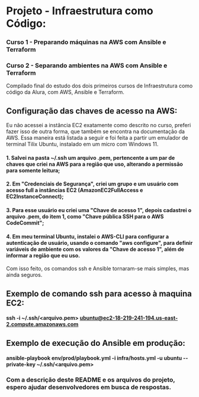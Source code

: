 # Projeto - Infraestrutura como Código:
### Curso 1 - Preparando máquinas na AWS com Ansible e Terraform
### Curso 2 - Separando ambientes na AWS com Ansible e Terraform
Compilado final do estudo dos dois primeiros cursos de Infraestrutura como código da Alura, com AWS, Ansible e Terraform.


## Configuração das chaves de acesso na AWS:
Eu não acessei a instância EC2 exatamente como descrito no curso, preferi fazer isso de outra forma, que também se encontra na documentação da AWS. Essa maneira está listada a seguir e foi feita a partir um emulador de terminal Tilix Ubuntu, instalado em um micro com Windows 11.

#### 1. Salvei na pasta ~/.ssh um arquivo .pem, pertencente a um par de chaves que criei na AWS para a região que uso, alterando a permissão para somente leitura;
#### 2. Em "Credenciais de Segurança", criei um grupo e um usuário com acesso full a instâncias EC2 (AmazonEC2FullAccess e EC2InstanceConnect);
#### 3. Para esse usuário eu criei uma "Chave de acesso 1", depois cadastrei o arquivo .pem, do item 1, como "Chave pública SSH para o AWS CodeCommit";
#### 4. Em meu terminal Ubuntu, instalei o AWS-CLI para configurar a autenticação de usuário, usando o comando "aws configure", para definir variáveis de ambiente com os valores da "Chave de acesso 1", além de informar a região que eu uso.
Com isso feito, os comandos ssh e Ansible tornaram-se mais simples, mas ainda seguros.

## Exemplo de comando ssh para acesso à maquina EC2:
#### ssh -i ~/.ssh/<arquivo.pem> ubuntu@ec2-18-219-241-194.us-east-2.compute.amazonaws.com

## Exemplo de execução do Ansible em produção:
#### ansible-playbook env/prod/playbook.yml -i infra/hosts.yml -u ubuntu --private-key ~/.ssh/<arquivo.pem>

### Com a descrição deste README e os arquivos do projeto, espero ajudar desenvolvedores em busca de respostas.